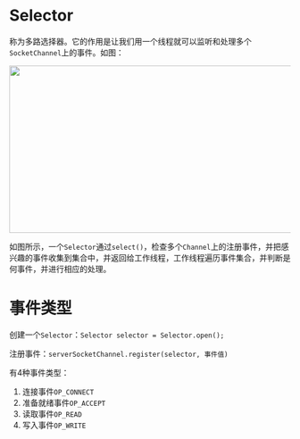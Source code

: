 # Selector

称为多路选择器。它的作用是让我们用一个线程就可以监听和处理多个`SocketChannel`上的事件。如图：

<img src="https://s2.ax1x.com/2019/10/29/Kf30I0.png" height=300px width=700px />

如图所示，一个`Selector`通过`select()`，检查多个`Channel`上的注册事件，并把感兴趣的事件收集到集合中，并返回给工作线程，工作线程遍历事件集合，并判断是何事件，并进行相应的处理。

# 事件类型

创建一个`Selector`：`Selector selector = Selector.open();`

注册事件：`serverSocketChannel.register(selector, 事件值)`

有4种事件类型：

1. 连接事件`OP_CONNECT`
2. 准备就绪事件`OP_ACCEPT`
3. 读取事件`OP_READ`
4. 写入事件`OP_WRITE`
































